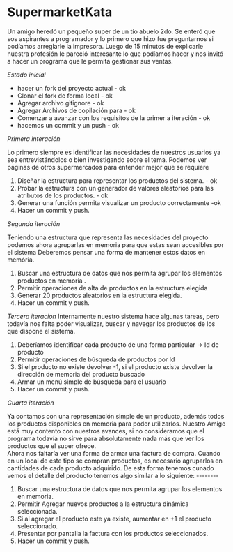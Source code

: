 # SupermarketKata

Un amigo heredó un pequeño super de un tío abuelo 2do.  Se enteró que sos aspirantes a programador y lo primero que hizo fue preguntarnos si podíamos arreglarle la impresora. Luego de 15 minutos de explicarle nuestra profesión le pareció interesante lo que podíamos hacer y nos invitó a hacer un programa que le permita gestionar sus ventas. 

*Estado inicial*

- hacer un fork del proyecto actual - ok
- Clonar el fork de forma local - ok
- Agregar archivo gitignore - ok
- Agregar Archivos de copilación para - ok 
- Comenzar a avanzar con los requisitos de la primer a iteración - ok
- hacemos un commit y un push - ok

*Primera  interación*

Lo primero siempre es identificar las necesidades de nuestros usuarios ya sea entrevistándolos o bien investigando sobre el tema.
Podemos ver páginas de otros supermercados para entender mejor que se requiere

1. Diseñar la estructura para representar los productos del sistema. - ok
2. Probar la estructura con un generador de valores aleatorios para las atributos de los productos. - ok
3. Generar una función permita visualizar un producto correctamente -ok
4. Hacer un commit y push. 

*Segunda iteración* 

Teniendo una estructura que representa las necesidades del proyecto podemos ahora agruparlas en memoria para que estas sean accesibles por el sistema
Deberemos pensar una forma de mantener estos datos en memória. 

1. Buscar una estructura de datos que nos permita agrupar los elementos productos en memoria .
2. Permitir operaciones de alta de productos en la estructura elegida
3. Generar 20 productos aleatorios en la estructura elegida. 
4. Hacer un commit y push. 

*Tercera iteracion* 
Internamente nuestro sistema hace algunas tareas, pero todavía nos falta poder visualizar, buscar y navegar los productos de los que dispone el sistema.

1. Deberíamos identificar cada producto de una forma particular -> Id de producto
2. Permitir operaciones de búsqueda de productos por Id
3. Si el producto no existe devolver -1, si el producto existe devolver la dirección de memoria del producto buscado
4. Armar un menú simple de búsqueda para el usuario   
5. Hacer un commit y push. 

*Cuarta iteración*

Ya contamos con una representación simple de un producto, además todos los productos disponibles en memoria para poder utilizarlos.
Nuestro Amigo está muy contento con nuestros avances, si no consideramos que el programa todavía no sirve para absolutamente nada más que ver los productos que el super ofrece.  
Ahora nos faltaría ver una forma de armar una factura de compra. Cuando en un local de este tipo se compran productos, es necesario agruparlos en cantidades de cada producto adquirido.
De esta forma tenemos cunado vemos el detalle del producto tenemos algo similar a lo siguiente: 
 <cantidad> <Nombre producto> -------- <Precio Unitario> 

1. Buscar una estructura de datos que nos permita agrupar los elementos en memoria.
2. Permitir Agregar nuevos productos a la estructura dinámica seleccionada.
3. Si al agregar el producto este ya existe, aumentar en +1 el producto seleccionado.
2. Presentar por pantalla la factura con los productos seleccionados.
4. Hacer un commit y push. 
